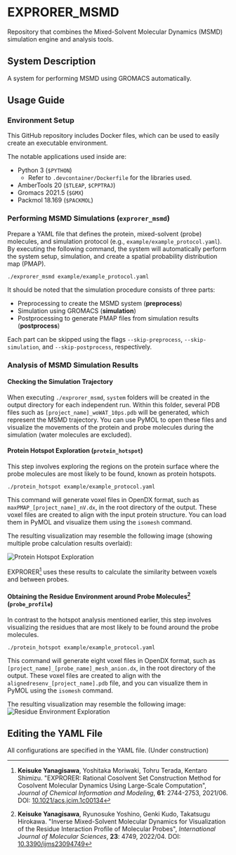# EXPRORER_MSMD

Repository that combines the Mixed-Solvent Molecular Dynamics (MSMD) simulation engine and analysis tools.

## System Description

A system for performing MSMD using GROMACS automatically.

## Usage Guide

### Environment Setup

This GitHub repository includes Docker files, which can be used to easily create an executable environment.

The notable applications used inside are:

- Python 3 (`$PYTHON`)
  - Refer to `.devcontainer/Dockerfile` for the libraries used.
- AmberTools 20 (`$TLEAP`, `$CPPTRAJ`)
- Gromacs 2021.5 (`$GMX`)
- Packmol 18.169 (`$PACKMOL`)

### Performing MSMD Simulations (`exprorer_msmd`)

Prepare a YAML file that defines the protein, mixed-solvent (probe) molecules, and simulation protocol (e.g., `example/example_protocol.yaml`). By executing the following command, the system will automatically perform the system setup, simulation, and create a spatial probability distribution map (PMAP).

```
./exprorer_msmd example/example_protocol.yaml
```


It should be noted that the simulation procedure consists of three parts:

- Preprocessing to create the MSMD system (**preprocess**)
- Simulation using GROMACS (**simulation**)
- Postprocessing to generate PMAP files from simulation results (**postprocess**)

Each part can be skipped using the flags `--skip-preprocess`, `--skip-simulation`, and `--skip-postprocess`, respectively.

### Analysis of MSMD Simulation Results

#### Checking the Simulation Trajectory

When executing `./exprorer_msmd`, `system` folders will be created in the output directory for each independent run. Within this folder, several PDB files such as `[project_name]_woWAT_10ps.pdb` will be generated, which represent the MSMD trajectory. You can use PyMOL to open these files and visualize the movements of the protein and probe molecules during the simulation (water molecules are excluded).

#### Protein Hotspot Exploration (`protein_hotspot`)

This step involves exploring the regions on the protein surface where the probe molecules are most likely to be found, known as protein hotspots.

```
./protein_hotspot example/example_protocol.yaml
```

This command will generate voxel files in OpenDX format, such as `maxPMAP_[project_name]_nV.dx`, in the root directory of the output. These voxel files are created to align with the input protein structure. You can load them in PyMOL and visualize them using the `isomesh` command.

The resulting visualization may resemble the following image (showing multiple probe calculation results overlaid):

![Protein Hotspot Exploration](https://i.imgur.com/bzxz0K6.png)

EXPRORER[^1] uses these results to calculate the similarity between voxels and between probes.

[^1]: **Keisuke Yanagisawa**, Yoshitaka Moriwaki, Tohru Terada, Kentaro Shimizu. "EXPRORER: Rational Cosolvent Set Construction Method for Cosolvent Molecular Dynamics Using Large-Scale Computation", *Journal of Chemical Information and Modeling*, **61**: 2744-2753, 2021/06. DOI: [10.1021/acs.jcim.1c00134](https://doi.org/10.1021/acs.jcim.1c00134)

#### Obtaining the Residue Environment around Probe Molecules[^2] (`probe_profile`)

In contrast to the hotspot analysis mentioned earlier, this step involves visualizing the residues that are most likely to be found around the probe molecules.

```
./protein_hotspot example/example_protocol.yaml
```

This command will generate eight voxel files in OpenDX format, such as `[project_name]_[probe_name]_mesh_anion.dx`, in the root directory of the output. These voxel files are created to align with the `alignedresenv_[project_name].pdb` file, and you can visualize them in PyMOL using the `isomesh` command.

The resulting visualization may resemble the following image:
![Residue Environment Exploration](https://i.imgur.com/4QIZxhW.png)

[^2]: **Keisuke Yanagisawa**, Ryunosuke Yoshino, Genki Kudo, Takatsugu Hirokawa. "Inverse Mixed-Solvent Molecular Dynamics for Visualization of the Residue Interaction Profile of Molecular Probes", *International Journal of Molecular Sciences*, **23**: 4749, 2022/04. DOI: [10.3390/ijms23094749](https://doi.org/10.3390/ijms23094749)

## Editing the YAML File

All configurations are specified in the YAML file.
(Under construction)

